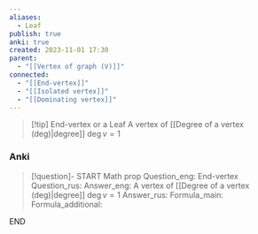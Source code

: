 ```yaml
---
aliases:
  - Leaf
publish: true
anki: true
created: 2023-11-01 17:30
parent:
  - "[[Vertex of graph (V)]]"
connected:
  - "[[End-vertex]]"
  - "[[Isolated vertex]]"
  - "[[Dominating vertex]]"
---
```


> [!tip] End-vertex or a Leaf
> A vertex of [[Degree of a vertex (deg)|degree]] ${} \deg v = 1$

### Anki
> [!question]-
START
Math prop
Question_eng: End-vertex
Question_rus: 
Answer_eng: A vertex of [[Degree of a vertex (deg)|degree]] ${} \deg v = 1$
Answer_rus: 
Formula_main: 
Formula_additional:
<!--ID: 1699131882675-->
END












